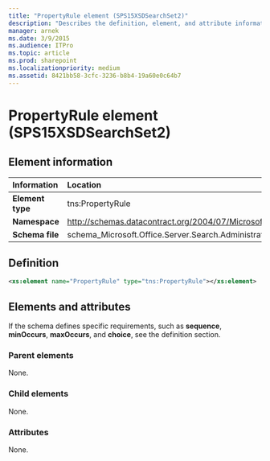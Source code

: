 ```yaml
---
title: "PropertyRule element (SPS15XSDSearchSet2)"
description: "Describes the definition, element, and attribute information for the PropertyRule element (SPS15XSDSearchSet2)."
manager: arnek
ms.date: 3/9/2015
ms.audience: ITPro
ms.topic: article
ms.prod: sharepoint
ms.localizationpriority: medium
ms.assetid: 8421bb58-3cfc-3236-b8b4-19a60e0c64b7
---
```


# PropertyRule element (SPS15XSDSearchSet2)

 
  
## Element information

|Information|Location|
|:-----|:-----|
|**Element type**|tns:PropertyRule|
|**Namespace**|http://schemas.datacontract.org/2004/07/Microsoft.Office.Server.Search.Administration|
|**Schema file**|schema_Microsoft.Office.Server.Search.Administration.xsd|
   
## Definition

```XML
<xs:element name="PropertyRule" type="tns:PropertyRule"></xs:element>

```

## Elements and attributes

If the schema defines specific requirements, such as **sequence**, **minOccurs**, **maxOccurs**, and **choice**, see the definition section. 
  
### Parent elements

None.
  
### Child elements

None.
  
### Attributes

None.
  

